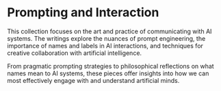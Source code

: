 # Prompting and Interaction

This collection focuses on the art and practice of communicating with AI systems. The writings explore the nuances of prompt engineering, the importance of names and labels in AI interactions, and techniques for creative collaboration with artificial intelligence.

From pragmatic prompting strategies to philosophical reflections on what names mean to AI systems, these pieces offer insights into how we can most effectively engage with and understand artificial minds.
